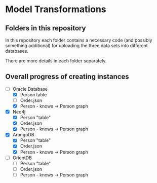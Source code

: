 # Model Transformations

## Folders in this repository

In this repository each folder contains a necessary code (and possibly something additional) for uploading the three data sets into different databases.

There are more details in each folder separately.

## Overall progress of creating instances

- [ ] Oracle Database
    - [x] Person table
    - [ ] Order.json
    - [x] Person - knows -> Person graph
- [x] Neo4j
    - [x] Person "table"
    - [x] Order.json
    - [x] Person - knows -> Person graph
- [x] ArangoDB
    - [x] Person "table"
    - [x] Order.json
    - [x] Person - knows -> Person graph
- [ ] OrientDB
    - [ ] Person "table"
    - [ ] Order.json
    - [ ] Person - knows -> Person graph
